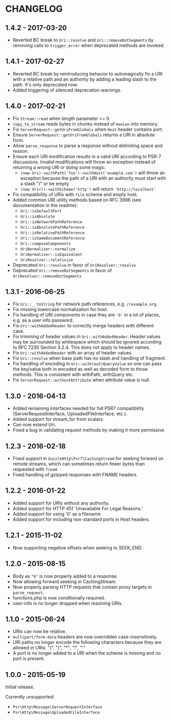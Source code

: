 # CHANGELOG

## 1.4.2 - 2017-03-20

* Reverted BC break to `Uri::resolve` and `Uri::removeDotSegments` by removing calls to `trigger_error` when deprecated
  methods are invoked.

## 1.4.1 - 2017-02-27

* Reverted BC break by reintroducing behavior to automagically fix a URI with a relative path and an authority by adding
  a leading slash to the path. It's only deprecated now.
* Added triggering of silenced deprecation warnings.

## 1.4.0 - 2017-02-21

* Fix `Stream::read` when length parameter <= 0.
* `copy_to_stream` reads bytes in chunks instead of `maxLen` into memory.
* Fix `ServerRequest::getUriFromGlobals` when `Host` header contains port.
* Ensure `ServerRequest::getUriFromGlobals` returns a URI in absolute form.
* Allow `parse_response` to parse a response without delimiting space and reason.
* Ensure each URI modification results in a valid URI according to PSR-7 discussions. Invalid modifications will throw
  an exception instead of returning a wrong URI or doing some magic.
    - `(new Uri)->withPath('foo')->withHost('example.com')` will throw an exception because the path of a URI with an
      authority must start with a slash "/" or be empty
    - `(new Uri())->withScheme('http')` will return `'http://localhost'`
* Fix compatibility of URIs with `file` scheme and empty host.
* Added common URI utility methods based on RFC 3986 (see documentation in the readme):
    - `Uri::isDefaultPort`
    - `Uri::isAbsolute`
    - `Uri::isNetworkPathReference`
    - `Uri::isAbsolutePathReference`
    - `Uri::isRelativePathReference`
    - `Uri::isSameDocumentReference`
    - `Uri::composeComponents`
    - `UriNormalizer::normalize`
    - `UriNormalizer::isEquivalent`
    - `UriResolver::relativize`
* Deprecated `Uri::resolve` in favor of `UriResolver::resolve`
* Deprecated `Uri::removeDotSegments` in favor of `UriResolver::removeDotSegments`

## 1.3.1 - 2016-06-25

* Fix `Uri::__toString` for network path references, e.g. `//example.org`.
* Fix missing lowercase normalization for host.
* Fix handling of URI components in case they are `'0'` in a lot of places, e.g. as a user info password.
* Fix `Uri::withAddedHeader` to correctly merge headers with different case.
* Fix trimming of header values in `Uri::withAddedHeader`. Header values may be surrounded by whitespace which should be
  ignored according to RFC 7230 Section 3.2.4. This does not apply to header names.
* Fix `Uri::withAddedHeader` with an array of header values.
* Fix `Uri::resolve` when base path has no slash and handling of fragment.
* Fix handling of encoding in `Uri::with(out)QueryValue` so one can pass the key/value both in encoded as well as
  decoded form to those methods. This is consistent with withPath, withQuery etc.
* Fix `ServerRequest::withoutAttribute` when attribute value is null.

## 1.3.0 - 2016-04-13

* Added remaining interfaces needed for full PSR7 compatibility
  (ServerRequestInterface, UploadedFileInterface, etc.).
* Added support for stream_for from scalars.
* Can now extend Uri.
* Fixed a bug in validating request methods by making it more permissive.

## 1.2.3 - 2016-02-18

* Fixed support in `GuzzleHttp\Psr7\CachingStream` for seeking forward on remote streams, which can sometimes return
  fewer bytes than requested with `fread`.
* Fixed handling of gzipped responses with FNAME headers.

## 1.2.2 - 2016-01-22

* Added support for URIs without any authority.
* Added support for HTTP 451 'Unavailable For Legal Reasons.'
* Added support for using '0' as a filename.
* Added support for including non-standard ports in Host headers.

## 1.2.1 - 2015-11-02

* Now supporting negative offsets when seeking to SEEK_END.

## 1.2.0 - 2015-08-15

* Body as `"0"` is now properly added to a response.
* Now allowing forward seeking in CachingStream.
* Now properly parsing HTTP requests that contain proxy targets in
  `parse_request`.
* functions.php is now conditionally required.
* user-info is no longer dropped when resolving URIs.

## 1.1.0 - 2015-06-24

* URIs can now be relative.
* `multipart/form-data` headers are now overridden case-insensitively.
* URI paths no longer encode the following characters because they are allowed in URIs: "(", ")", "*", "!", "'"
* A port is no longer added to a URI when the scheme is missing and no port is present.

## 1.0.0 - 2015-05-19

Initial release.

Currently unsupported:

- `Psr\Http\Message\ServerRequestInterface`
- `Psr\Http\Message\UploadedFileInterface`
